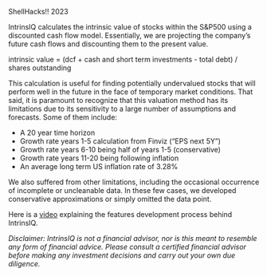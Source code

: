 ShellHacks!! 2023

IntrinsIQ calculates the intrinsic value of stocks within the S&P500 using a discounted cash flow model. 
Essentially, we are projecting the company’s future cash flows and discounting them to the present value.

intrinsic value = (dcf + cash and short term investments - total debt) / shares outstanding

This calculation is useful for finding potentially undervalued stocks that will perform well in the future in the face of temporary market conditions. 
That said, it is paramount to recognize that this valuation method has its limitations due to its sensitivity to a large number of assumptions and forecasts. 
Some of them include:

- A 20 year time horizon
- Growth rate years 1-5 calculation from Finviz (“EPS next 5Y”)
- Growth rate years 6-10 being half of years 1-5 (conservative)
- Growth rate years 11-20 being following inflation
- An average long term US inflation rate of 3.28%

We also suffered from other limitations, including the occasional occurrence of incomplete or uncleanable data. 
In these few cases, we developed conservative approximations or simply omitted the data point.

Here is a [video](https://www.youtube.com/watch?v=M4zhRTAnLeE) explaining the features development process behind IntrinsIQ.

_Disclaimer: IntrinsIQ is not a financial advisor, nor is this meant to resemble any form of financial advice. 
Please consult a certified financial advisor before making any investment decisions and carry out your own due diligence._
